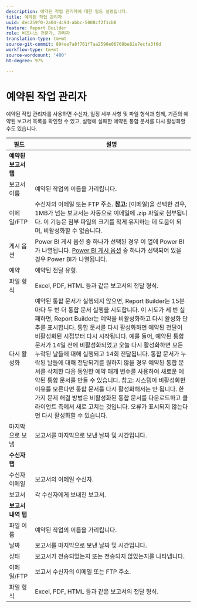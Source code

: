 ```yaml
---
description: 예약된 작업 관리자에 대한 필드 설명입니다.
title: 예약된 작업 관리자
uuid: dec259f0-2a04-4c94-abbc-5008cf2f1cb8
feature: Report Builder
role: 비즈니스 전문가, 관리자
translation-type: tm+mt
source-git-commit: 894ee7a8f761f7aa2590e06708be82e7ecfa3f6d
workflow-type: tm+mt
source-wordcount: '400'
ht-degree: 97%

---
```



# 예약된 작업 관리자

예약된 작업 관리자를 사용하면 수신자, 일정 세부 사항 및 파일 형식과 함께, 기존의 예약된 보고서 목록을 확인할 수 있고, 실행에 실패한 예약된 통합 문서를 다시 활성화할 수도 있습니다.

| 필드 | 설명 |
| --- | --- |
| **예약된 보고서 탭** |  |
| 보고서 이름 | 예약된 작업의 이름을 가리킵니다. |
| 이메일/FTP | 수신자의 이메일 또는 FTP 주소. **참고:** [이메일]을 선택한 경우, 1MB가 넘는 보고서는 자동으로 이메일에 .zip 파일로 첨부됩니다. 이 기능은 첨부 파일의 크기를 작게 유지하는 데 도움이 되며, 비활성화할 수 없습니다. |
| 게시 옵션 | Power BI 게시 옵션 중 하나가 선택된 경우 이 열에 Power BI가 나열됩니다. [Power BI 게시 옵션](https://experienceleague.adobe.com/docs/analytics/analyze/report-builder/publish-powerbi/power-bi.html) 중 하나가 선택되어 있을 경우 Power BI가 나열됩니다. |
| 예약 | 예약된 전달 유형. |
| 파일 형식 | Excel, PDF, HTML 등과 같은 보고서의 전달 형식. |
| 다시 활성화 | 예약된 통합 문서가 실행되지 않으면, Report Builder는 15분마다 두 번 더 통합 문서 실행을 시도합니다. 이 시도가 세 번 실패하면, Report Builder는 예약을 비활성화하고 다시 활성화 단추를 표시합니다. 통합 문서를 다시 활성화하면 예약된 전달이 비활성화된 시점부터 다시 시작됩니다.  예를 들어, 예약된 통합 문서가 14일 전에 비활성화되었고 오늘 다시 활성화하면 모든 누락된 날들에 대해 실행되고 14회 전달됩니다. 통합 문서가 누락된 날들에 대해 전달되기를 원하지 않을 경우 예약된 통합 문서를 삭제한 다음 동일한 예약 매개 변수를 사용하여 새로운 예약된 통합 문서를 만들 수 있습니다.   참고: 시스템이 비활성화한 이유를 모른다면 통합 문서를 다시 활성화해서는 안 됩니다. 한 가지 문제 해결 방법은 비활성화된 통합 문서를 다운로드하고 클라이언트 측에서 새로 고치는 것입니다. 오류가 표시되지 않는다면 다시 활성화할 수 있습니다. |
| 마지막으로 보냄 | 보고서를 마지막으로 보낸 날짜 및 시간입니다. |
| **수신자 탭** |  |
| 수신자 이메일 | 보고서의 이메일 수신자. |
| 보고서 | 각 수신자에게 보내진 보고서. |
| **보고서 내역 탭** |  |
| 파일 이름 | 예약된 작업의 이름을 가리킵니다. |
| 날짜 | 보고서를 마지막으로 보낸 날짜 및 시간입니다. |
| 상태 | 보고서가 전송되었는지 또는 전송되지 않았는지를 나타냅니다. |
| 이메일/FTP | 보고서 수신자의 이메일 또는 FTP 주소. |
| 파일 형식 | Excel, PDF, HTML 등과 같은 보고서의 전달 형식. |


